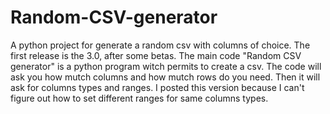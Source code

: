 # Random-CSV-generator
A python project for generate a random csv with columns of choice.
The first release is the 3.0, after some betas.
The main code "Random CSV generator" is a python program witch permits to create a csv.
The code will ask you how mutch columns and how mutch rows do you need.
Then it will ask for columns types and ranges.
I posted this version because I can't figure out how to set different ranges for same columns types.
